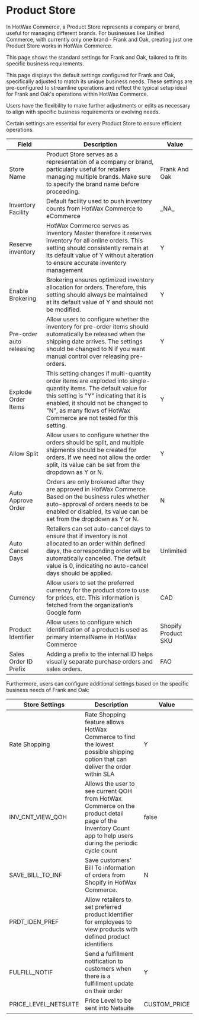 # Product Store

In HotWax Commerce, a Product Store represents a company or brand, useful for managing different brands. For businesses like Unified Commerce, with currently only one brand - Frank and Oak, creating just one Product Store works in HotWax Commerce.

This page shows the standard settings for Frank and Oak, tailored to fit its specific business requirements.

This page displays the default settings configured for Frank and Oak, specifically adjusted to match its unique business needs. These settings are pre-configured to streamline operations and reflect the typical setup ideal for Frank and Oak's operations within HotWax Commerce.

Users have the flexibility to make further adjustments or edits as necessary to align with specific business requirements or evolving needs.

Certain settings are essential for every Product Store to ensure efficient operations.

| **Field**                  | **Description**                                                                                                       | **Value**             |
|------------------------|---------------------------------------------------------------------------------------------------------------------|--------------------|
| Store Name             | Product Store serves as a representation of a company or brand, particularly useful for retailers managing multiple brands. Make sure to specify the brand name before proceeding. | Frank And Oak      |
| Inventory Facility      | Default facility used to push inventory counts from HotWax Commerce to eCommerce                                   | \_NA_               |
| Reserve inventory      | HotWax Commerce serves as Inventory Master therefore it reserves inventory for all online orders. This setting should consistently remain at its default value of Y without alteration to ensure accurate inventory management | Y                  |
| Enable Brokering       | Brokering ensures optimized inventory allocation for orders. Therefore, this setting should always be maintained at its default value of Y and should not be modified. | Y                  |
| Pre-order auto releasing | Allow users to configure whether the inventory for pre-order items should automatically be released when the shipping date arrives. The settings should be changed to N if you want manual control over releasing pre-orders. | Y                |
| Explode Order Items    | This setting changes if multi-quantity order items are exploded into single-quantity items. The default value for this setting is "Y" indicating that it is enabled, it should not be changed to "N", as many flows of HotWax Commerce are not tested for this setting. | Y                  |
| Allow Split            | Allow users to configure whether the orders should be split, and multiple shipments should be created for orders. If we need not allow the order split, its value can be set from the dropdown as Y or N. | Y                  |
| Auto Approve Order      | Orders are only brokered after they are approved in HotWax Commerce. Based on the business rules whether auto-approval of orders needs to be enabled or disabled, its value can be set from the dropdown as Y or N. | N                |
| Auto Cancel Days       | Retailers can set auto-cancel days to ensure that if inventory is not allocated to an order within defined days, the corresponding order will be automatically canceled. The default value is 0, indicating no auto-cancel days should be applied. | Unlimited                |
| Currency               | Allow users to set the preferred currency for the product store to use for prices, etc. This information is fetched from the organization’s Google form | CAD                |
| Product Identifier     | Allow users to configure which Identification of a product is used as primary internalName in HotWax Commerce        | Shopify Product SKU |
| Sales Order ID Prefix  | Adding a prefix to the internal ID helps visually separate purchase orders and sales orders.                         | FAO                |

Furthermore, users can configure additional settings based on the specific business needs of Frank and Oak:

| **Store Settings**   | **Description**                                                                                                      | **Value**  |
|-------------------|------------------------------------------------------------------------------------------------------------------|--------|
| Rate Shopping     | Rate Shopping feature allows HotWax Commerce to find the lowest possible shipping option that can deliver the order within SLA | Y      |
| INV_CNT_VIEW_QOH  | Allows the user to see current QOH from HotWax Commerce on the product detail page of the Inventory Count app to help users during the periodic cycle count | false |
| SAVE_BILL_TO_INF  | Save customers' Bill To information of orders from Shopify in HotWax Commerce.                                   | N      |
| PRDT_IDEN_PREF    | Allow retailers to set preferred product Identifier for employees to view products with defined product identifiers | |
| FULFILL_NOTIF     | Send a fulfillment notification to customers when there is a fulfillment update on their order | Y |
| PRICE_LEVEL_NETSUITE | Price Level to be sent into Netsuite | CUSTOM_PRICE | 
